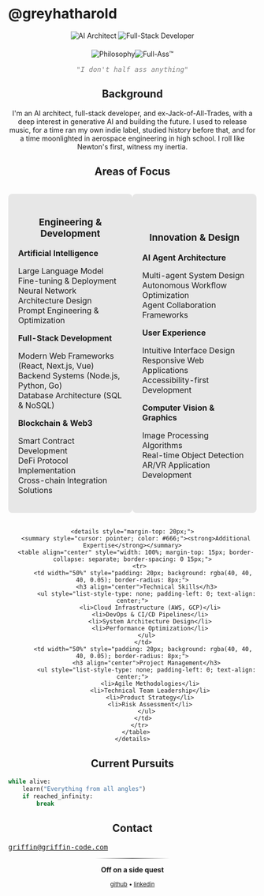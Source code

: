 # @greyhatharold

<div align="center">
  <img src="https://img.shields.io/badge/Role-AI%20Architect-1a1a1a" alt="AI Architect"/>
  <img src="https://img.shields.io/badge/Focus-Full%20Stack-2a2a2a" alt="Full-Stack Developer"/>
  
  <div style="margin: 20px 0">
    <img src="https://img.shields.io/badge/PHILOSOPHY-1a1a1a?style=for-the-badge&labelColor=2a2a2a&color=000000" alt="Philosophy"/><img src="https://img.shields.io/badge/%20%7C%20FULL--ASS%E2%84%A2-000000?style=for-the-badge" alt="Full-Ass™"/>
  </div>
  <div style="margin-top: -5px; margin-bottom: 15px">
    <em style="color: #808080; font-style: italic; font-family: monospace">"I don't half ass anything"</em>
  </div>
</div>

<div align="center">
  <h2>Background</h2>
  <p style="max-width: 800px; margin: 0 auto;">
    I'm an AI architect, full-stack developer, and ex-Jack-of-All-Trades, with a deep interest in generative AI and building the future. 
    I used to release music, for a time ran my own indie label, studied history before that, and for a time moonlighted in aerospace engineering in high school. I roll like Newton's first, witness my inertia.
  </p>
</div>

<div align="center">
  <h2>Areas of Focus</h2>

  <div align="center" style="max-width: 1000px; margin: 0 auto;">
    <table align="center" style="width: 100%; border-collapse: separate; border-spacing: 0 15px;">
      <tr>
        <td width="50%" style="padding: 20px; background: rgba(40, 40, 40, 0.1); border-radius: 8px;">
          <h3 align="center">Engineering & Development</h3>
          <div style="margin: 15px 0;">
            <strong>Artificial Intelligence</strong>
            <ul style="list-style-type: none; padding-left: 0;">
              <li>Large Language Model Fine-tuning & Deployment</li>
              <li>Neural Network Architecture Design</li>
              <li>Prompt Engineering & Optimization</li>
            </ul>
          </div>
          <div style="margin: 15px 0;">
            <strong>Full-Stack Development</strong>
            <ul style="list-style-type: none; padding-left: 0;">
              <li>Modern Web Frameworks (React, Next.js, Vue)</li>
              <li>Backend Systems (Node.js, Python, Go)</li>
              <li>Database Architecture (SQL & NoSQL)</li>
            </ul>
          </div>
          <div style="margin: 15px 0;">
            <strong>Blockchain & Web3</strong>
            <ul style="list-style-type: none; padding-left: 0;">
              <li>Smart Contract Development</li>
              <li>DeFi Protocol Implementation</li>
              <li>Cross-chain Integration Solutions</li>
            </ul>
          </div>
        </td>
        <td width="50%" style="padding: 20px; background: rgba(40, 40, 40, 0.1); border-radius: 8px;">
          <h3 align="center">Innovation & Design</h3>
          <div style="margin: 15px 0;">
            <strong>AI Agent Architecture</strong>
            <ul style="list-style-type: none; padding-left: 0;">
              <li>Multi-agent System Design</li>
              <li>Autonomous Workflow Optimization</li>
              <li>Agent Collaboration Frameworks</li>
            </ul>
          </div>
          <div style="margin: 15px 0;">
            <strong>User Experience</strong>
            <ul style="list-style-type: none; padding-left: 0;">
              <li>Intuitive Interface Design</li>
              <li>Responsive Web Applications</li>
              <li>Accessibility-first Development</li>
            </ul>
          </div>
          <div style="margin: 15px 0;">
            <strong>Computer Vision & Graphics</strong>
            <ul style="list-style-type: none; padding-left: 0;">
              <li>Image Processing Algorithms</li>
              <li>Real-time Object Detection</li>
              <li>AR/VR Application Development</li>
            </ul>
          </div>
        </td>
      </tr>
    </table>

    <details style="margin-top: 20px;">
      <summary style="cursor: pointer; color: #666;"><strong>Additional Expertise</strong></summary>
      <table align="center" style="width: 100%; margin-top: 15px; border-collapse: separate; border-spacing: 0 15px;">
        <tr>
          <td width="50%" style="padding: 20px; background: rgba(40, 40, 40, 0.05); border-radius: 8px;">
            <h3 align="center">Technical Skills</h3>
            <ul style="list-style-type: none; padding-left: 0; text-align: center;">
              <li>Cloud Infrastructure (AWS, GCP)</li>
              <li>DevOps & CI/CD Pipelines</li>
              <li>System Architecture Design</li>
              <li>Performance Optimization</li>
            </ul>
          </td>
          <td width="50%" style="padding: 20px; background: rgba(40, 40, 40, 0.05); border-radius: 8px;">
            <h3 align="center">Project Management</h3>
            <ul style="list-style-type: none; padding-left: 0; text-align: center;">
              <li>Agile Methodologies</li>
              <li>Technical Team Leadership</li>
              <li>Product Strategy</li>
              <li>Risk Assessment</li>
            </ul>
          </td>
        </tr>
      </table>
    </details>
  </div>
</div>

<div align="center">
  <h2>Current Pursuits</h2>
</div>

```python
while alive:
    learn("Everything from all angles")
    if reached_infinity:
        break
```

<div align="center">
  <h2>Contact</h2>
</div>

<kbd>[griffin@griffin-code.com](mailto:griffin@griffin-code.com)</kbd>
  
<div align="center">
<hr style="width:30%; border: none; height: 1px; background: linear-gradient(to right, transparent, #2a2a2a, transparent);">

**Off on a side quest**

<sub>
  <a href="https://github.com/greyhatharold">github</a> • 
  <a href="https://linkedin.com/in/greyhatharold">linkedin</a>
</sub>

</div>

